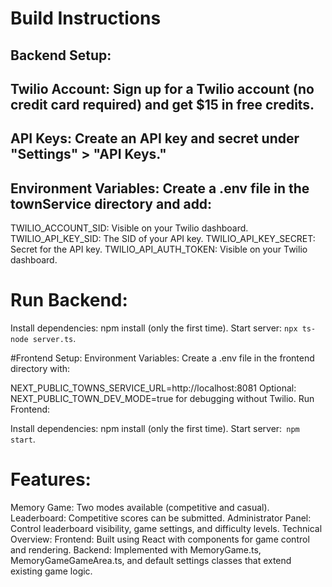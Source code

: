 # Build Instructions
## Backend Setup:

## Twilio Account: Sign up for a Twilio account (no credit card required) and get $15 in free credits.

## API Keys: Create an API key and secret under "Settings" > "API Keys."

## Environment Variables: Create a .env file in the townService directory and add:

TWILIO_ACCOUNT_SID: Visible on your Twilio dashboard.
TWILIO_API_KEY_SID: The SID of your API key.
TWILIO_API_KEY_SECRET: Secret for the API key.
TWILIO_API_AUTH_TOKEN: Visible on your Twilio dashboard.

# Run Backend:

Install dependencies: npm install (only the first time).
Start server: ```npx ts-node server.ts```.

#Frontend Setup:
Environment Variables: Create a .env file in the frontend directory with:

NEXT_PUBLIC_TOWNS_SERVICE_URL=http://localhost:8081
Optional: NEXT_PUBLIC_TOWN_DEV_MODE=true for debugging without Twilio.
Run Frontend:

Install dependencies: npm install (only the first time).
Start server:``` npm start```.

# Features:

Memory Game: Two modes available (competitive and casual).
Leaderboard: Competitive scores can be submitted.
Administrator Panel: Control leaderboard visibility, game settings, and difficulty levels.
Technical Overview:
Frontend: Built using React with components for game control and rendering.
Backend: Implemented with MemoryGame.ts, MemoryGameGameArea.ts, and default settings classes that extend existing game logic.
